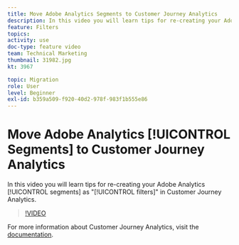 ```yaml
---
title: Move Adobe Analytics Segments to Customer Journey Analytics
description: In this video you will learn tips for re-creating your Adobe Analytics segments as "filters" in Customer Journey Analytics.
feature: Filters
topics: 
activity: use
doc-type: feature video
team: Technical Marketing
thumbnail: 31982.jpg
kt: 3967

topic: Migration
role: User
level: Beginner
exl-id: b359a509-f920-40d2-978f-983f1b555e86
---
```

# Move Adobe Analytics [!UICONTROL Segments] to Customer Journey Analytics

In this video you will learn tips for re-creating your Adobe Analytics [!UICONTROL segments] as "[!UICONTROL filters]" in Customer Journey Analytics.

>[!VIDEO](https://video.tv.adobe.com/v/31982/?quality=12&learn=on)

For more information about Customer Journey Analytics, visit the [documentation](https://experienceleague.adobe.com/docs/analytics-platform/using/cja-landing.html).
